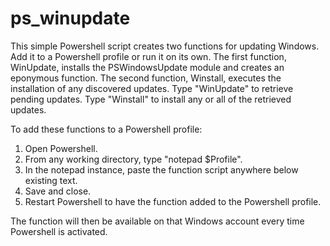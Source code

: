 # ps_winupdate
This simple Powershell script creates two functions for updating Windows. Add it to a Powershell profile or run it on its own.
The first function, WinUpdate, installs the PSWindowsUpdate module and creates an eponymous function.
The second function, Winstall, executes the installation of any discovered updates.
Type "WinUpdate" to retrieve pending updates.
Type "Winstall" to install any or all of the retrieved updates.

To add these functions to a Powershell profile:

1. Open Powershell.
2. From any working directory, type "notepad $Profile".
3. In the notepad instance, paste the function script anywhere below existing text.
4. Save and close.
5. Restart Powershell to have the function added to the Powershell profile.

The function will then be available on that Windows account every time Powershell is activated.

